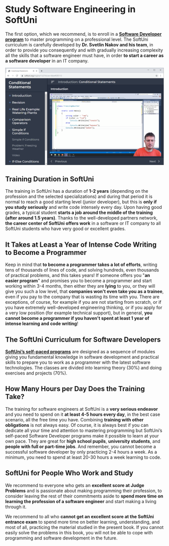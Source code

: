 # Study Software Engineering in SoftUni

The first option, which we recommend, is to enroll in a [**Software Developer program**](https://learn.softuni.org/catalog?utm\_source=C+sharp\&utm\_medium=text\&utm\_campaign=free+programming+books) to master programming on a professional level. The SoftUni curriculum is carefully developed by **Dr. Svetlin Nakov and his team**, in order to provide you consequently and with gradually increasing complexity all the skills that a software engineer must have, in order **to start a career as a software developer** in an IT company.

![](../../assets/chapter-0-images/SoftUni-Interactive-Classroom-Video.png)

## Training Duration in SoftUni

The training in SoftUni has a duration of **1-2 years** (depending on the profession and the selected specializations) and during that period it is normal to reach a good starting level (junior developer), but this is **only if you study seriously** and write code intensely every day. Upon having good grades, a typical student **starts a job around the middle of the training (after around 1.5 years)**. Thanks to the well-developed partners network, **the career center of SoftUni offers work** in a software or IT company to all SoftUni students who have very good or excellent grades.

## It Takes at Least a Year of Intense Code Writing to Become a Programmer

Keep in mind that **to become a programmer takes a lot of efforts**, writing tens of thousands of lines of code, and solving hundreds, even thousands of practical problems, and this takes years! If someone offers you "**an easier program**" and promises you to become a programmer and start working within 3-4 months, then either they are **lying** to you, or they will give you such a low level, that **companies won't even take you as a trainee**, even if you pay to the company that is wasting its time with you. There are exceptions, of course, for example if you are not starting from scratch, or if you have extremely well-developed engineering thinking, or if you apply for a very low position (for example technical support), but in general, **you cannot become a programmer if you haven't spent at least 1 year of intense learning and code writing**!

## The SoftUni Curriculum for Software Developers

[**SoftUni’s self-paced programs**](https://learn.softuni.org/catalog?utm\_source=C+sharp\&utm\_medium=text\&utm\_campaign=free+programming+books) are designed as a sequence of modules giving you fundamental knowledge in software development and practical skills to prepare you to work as a programmer with the latest software technologies. The classes are divided into learning theory (30%) and doing exercises and projects (70%).

## How Many Hours per Day Does the Training Take?

The training for software engineers at SoftUni is a **very serious endeavor** and you need to spend on it **at least 4-5 hours every day**, in the best case scenario, all the free time you have. Combining **training with other obligations** is not always easy. Of course, it is always best if you can dedicate all your time and attention to mastering programming but SoftUni’s self-paced Software Developer programs make it possible to learn at your own pace. They are great for **high school pupils**, **university students**, and **people with full or part-time jobs**. And remember, you cannot become a successful software developer by only practicing 2-4 hours a week. As a minimum, you need to spend at least 20-30 hours a week learning to code.

## SoftUni for People Who Work and Study

We recommend to everyone who gets an **excellent score at Judge Problems** and is passionate about making programming their profession, to consider leaving the rest of their commitments aside to **spend more time on learning the profession of a software engineer** and start making a living through it.

We recommend to all who **cannot get an excellent score at the SoftUni entrance exam** to spend more time on better learning, understanding, and most of all, practicing the material studied in the present book. If you cannot easily solve the problems in this book, you will not be able to cope with programming and software development in the future.

